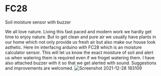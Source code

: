 # FC28
Soil moisture sensor with buzzer

We all love nature. Living this fast paced and modern work we hardly get time to enjoy nature. But to get clean and pure air we usually have plants in our home which not only provide us fresh air but also make our house look asthetic. 
Here Im interfacng arduino with FC28 which is an moisture calculator sensor. This will let us know the exact moisture of soil and alert us when watering them is required even if we froget watering them. I have also attached buzzer with it so that we get alerted with sound.
Suggestions and improvements are welcomed.
![Screenshot 2021-12-28 183109](https://user-images.githubusercontent.com/96690206/147569165-101ca9f1-87c4-4b8b-8430-44805d1419d1.png)
